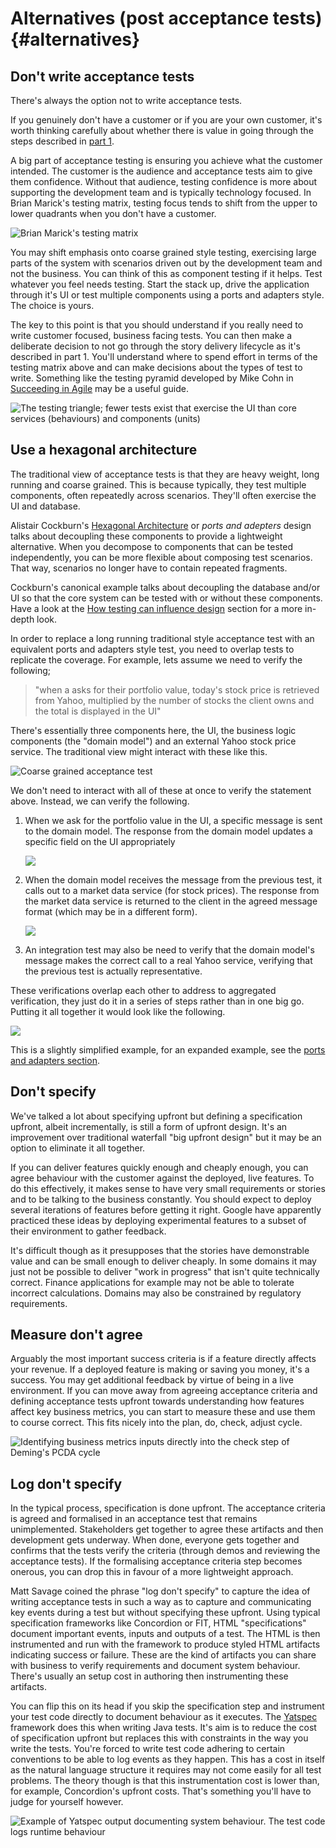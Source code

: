 
# Alternatives (post acceptance tests) {#alternatives}

## Don't write acceptance tests

There's always the option not to write acceptance tests.

If you genuinely don't have a customer or if you are your own customer, it's worth thinking carefully about whether there is value in going through the steps described in [part 1](#[part1).

A big part of acceptance testing is ensuring you achieve what the customer intended. The customer is the audience and acceptance tests aim to give them confidence. Without that audience, testing confidence is more about supporting the development team and is typically technology focused. In Brian Marick's testing matrix, testing focus tends to shift from the upper to lower quadrants when you don't have a customer.

![Brian Marick's testing matrix](images/testing-matrix.png)

You may shift emphasis onto coarse grained style testing, exercising large parts of the system with scenarios driven out by the development team and not the business. You can think of this as component testing if it helps. Test whatever you feel needs testing. Start the stack up, drive the application through it's UI or test multiple components using a ports and adapters style. The choice is yours.

 The key to this point is that you should understand if you really need to write customer focused, business facing tests. You can then make a deliberate decision to not go through the story delivery lifecycle as it's described in part 1. You'll understand where to spend effort in terms of the testing matrix above and can make decisions about the types of test to write. Something like the testing pyramid developed by Mike Cohn in [Succeeding in Agile](http://amzn.to/YnXRdp) may be a useful guide.

![The testing triangle; fewer tests exist that exercise the UI than core services (behaviours) and components (units)](images/test-pyramid.png)



## Use a hexagonal architecture

The traditional view of acceptance tests is that they are heavy weight, long running and coarse grained. This is because typically, they test multiple components, often repeatedly across scenarios. They'll often exercise the UI and database.

Alistair Cockburn's [Hexagonal Architecture](http://alistair.cockburn.us/Hexagonal+architecture) or _ports and adepters_ design talks about decoupling these components to provide a lightweight alternative. When you decompose to components that can be tested independently, you can be more flexible about composing test scenarios. That way, scenarios no longer have to contain repeated fragments.

Cockburn's canonical example talks about decoupling the database and/or UI so that the core system can be tested with or without these components. Have a look at the [How testing can influence design](#how-testing-can-influence-design) section for a more in-depth look.

In order to replace a long running traditional style acceptance test with an equivalent ports and adapters style test, you need to overlap tests to replicate the coverage. For example, lets assume we need to verify the following;

> "when a asks for their portfolio value, today's stock price is retrieved from Yahoo, multiplied by the number of stocks the client owns and the total is displayed in the UI"

There's essentially three components here, the UI, the business logic components (the "domain model") and an external Yahoo stock price service. The traditional view might interact with these like this.

![Coarse grained acceptance test](images/ports-and-adapters/typical-acceptance-test.png)

We don't need to interact with all of these at once to verify the statement above. Instead, we can verify the following.

 1. When we ask for the portfolio value in the UI, a specific message is sent to the domain model.
	The response from the domain model updates a specific field on the UI appropriately

	![](images/ports-and-adapters/ports-and-adapters-1.png)

 1. When the domain model receives the message from the previous test, it calls out to a market data service (for stock prices).
 	The response from the market data service is returned to the client in the agreed message format (which may be in a different form).

    ![](images/ports-and-adapters/ports-and-adapters-2.png)

 1. An integration test may also be need to verify that the domain model's message makes the correct call to a real Yahoo service, verifying that the previous test is actually representative.

These verifications overlap each other to address to aggregated verification, they just do it in a series of steps rather than in one big go. Putting it all together it would look like the following.

![](images/ports-and-adapters/ports-and-adapters-combined.png)

This is a slightly simplified example, for an expanded example, see the [ports and adapters section](#ports-and-adapters).



## Don't specify

We've talked a lot about specifying upfront but defining a specification upfront, albeit incrementally, is still a form of upfront design. It's an improvement over traditional waterfall "big upfront design" but it may be an option to eliminate it all together.

If you can deliver features quickly enough and cheaply enough, you can agree behaviour with the customer against the deployed, live features. To do this effectively, it makes sense to have very small requirements or stories and to be talking to the business constantly. You should expect to deploy several iterations of features before getting it right. Google have apparently practiced these ideas by deploying experimental features to a subset of their environment to gather feedback.

It's difficult though as it presupposes that the stories have demonstrable value and can be small enough to deliver cheaply. In some domains it may just not be possible to deliver "work in progress" that isn't quite technically correct. Finance applications for example may not be able to tolerate incorrect calculations. Domains may also be constrained by regulatory requirements.


## Measure don't agree

Arguably the most important success criteria is if a feature directly affects your revenue. If a deployed feature is making or saving you money, it's a success. You may get additional feedback by virtue of being in a live environment. If you can move away from agreeing acceptance criteria and defining acceptance tests upfront towards understanding how features affect key business metrics, you can start to measure these and use them to course correct. This fits nicely into the plan, do, check, adjust cycle.

![Identifying business metrics inputs directly into the check step of Deming's PCDA cycle](images/pdca.png)



## Log don't specify

In the typical process, specification is done upfront. The acceptance criteria is agreed and formalised in an acceptance test that remains unimplemented. Stakeholders get together to agree these artifacts and then development gets underway. When done, everyone gets together and confirms that the tests verify the criteria (through demos and reviewing the acceptance tests). If the formalising acceptance criteria step becomes onerous, you can drop this in favour of a more lightweight approach.

Matt Savage coined the phrase "log don't specify" to capture the idea of writing acceptance tests in such a way as to capture and communicating key events during a test but without specifying these upfront. Using typical specification frameworks like Concordion or FIT, HTML "specifications" document important events, inputs and outputs of a test. The HTML is then instrumented and run with the framework to produce styled HTML artifacts indicating success or failure. These are the kind of artifacts you can share with business to verify requirements and document system behaviour. There's usually an setup cost in authoring then instrumenting these artifacts.

You can flip this on its head if you skip the specification step and instrument your test code directly to document behaviour as it executes. The [Yatspec](http://code.google.com/p/yatspec/) framework does this when writing Java tests. It's aim is to reduce the cost of specification upfront but replaces this with constraints in the way you write the tests. You're forced to write test code adhering to certain conventions to be able to log events as they happen. This has a cost in itself as the natural language structure it requires may not come easily for all test problems. The theory though is that this instrumentation cost is lower than, for example, Concordion's upfront costs. That's something you'll have to judge for yourself however.

![Example of Yatspec output documenting system behaviour. The test code logs runtime behaviour](images/yatspec/yatspec-example.png)


